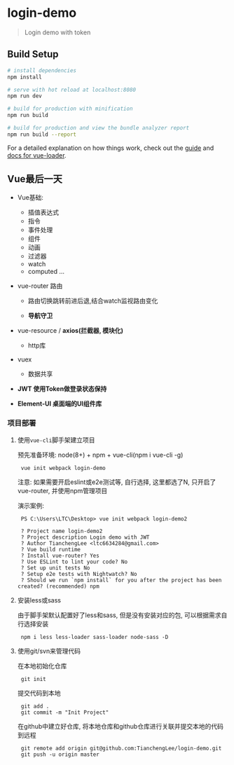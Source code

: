 # login-demo

> Login demo with token

## Build Setup

``` bash
# install dependencies
npm install

# serve with hot reload at localhost:8080
npm run dev

# build for production with minification
npm run build

# build for production and view the bundle analyzer report
npm run build --report
```

For a detailed explanation on how things work, check out the [guide](http://vuejs-templates.github.io/webpack/) and [docs for vue-loader](http://vuejs.github.io/vue-loader).


## Vue最后一天 ##

- Vue基础:

	+ 插值表达式
	+ 指令
	+ 事件处理
	+ 组件
	+ 动画
	+ 过滤器
	+ watch
	+ computed
	...

- vue-router 路由

	+ 路由切换跳转前进后退,结合watch监视路由变化

	+ **导航守卫**

- vue-resource / **axios(拦截器, 模块化)**

	+ http库

- vuex

	+ 数据共享

- **JWT  使用Token做登录状态保持**

- **Element-UI   桌面端的UI组件库**

### 项目部署 ###

1. 使用`vue-cli`脚手架建立项目

	预先准备环境: node(8+) + npm + vue-cli(npm i vue-cli -g)

		vue init webpack login-demo

	注意: 如果需要开启eslint或e2e测试等, 自行选择, 这里都选了N, 只开启了vue-router, 并使用npm管理项目

	演示案例:

		PS C:\Users\LTC\Desktop> vue init webpack login-demo2

		? Project name login-demo2
		? Project description Login demo with JWT
		? Author TianchengLee <ltc6634284@gmail.com>
		? Vue build runtime
		? Install vue-router? Yes
		? Use ESLint to lint your code? No
		? Set up unit tests No
		? Setup e2e tests with Nightwatch? No
		? Should we run `npm install` for you after the project has been created? (recommended) npm
		
2. 安装less或sass

	由于脚手架默认配置好了less和sass, 但是没有安装对应的包, 可以根据需求自行选择安装

		npm i less less-loader sass-loader node-sass -D

3. 使用git/svn来管理代码

	在本地初始化仓库

		git init

	提交代码到本地

		git add .
		git commit -m "Init Project"
	
	在github中建立好仓库, 将本地仓库和github仓库进行关联并提交本地的代码到远程

		git remote add origin git@github.com:TianchengLee/login-demo.git
		git push -u origin master
	

